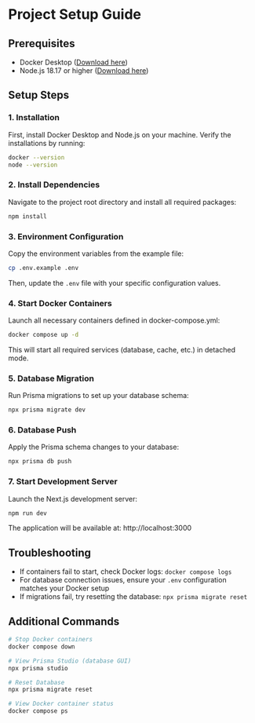 # Project Setup Guide

## Prerequisites
- Docker Desktop ([Download here](https://www.docker.com/products/docker-desktop))
- Node.js 18.17 or higher ([Download here](https://nodejs.org))

## Setup Steps

### 1. Installation
First, install Docker Desktop and Node.js on your machine. Verify the installations by running:
```bash
docker --version
node --version
```

### 2. Install Dependencies
Navigate to the project root directory and install all required packages:
```bash
npm install
```

### 3. Environment Configuration
Copy the environment variables from the example file:
```bash
cp .env.example .env
```
Then, update the `.env` file with your specific configuration values.

### 4. Start Docker Containers
Launch all necessary containers defined in docker-compose.yml:
```bash
docker compose up -d
```
This will start all required services (database, cache, etc.) in detached mode.

### 5. Database Migration
Run Prisma migrations to set up your database schema:
```bash
npx prisma migrate dev
```

### 6. Database Push
Apply the Prisma schema changes to your database:
```bash
npx prisma db push
```

### 7. Start Development Server
Launch the Next.js development server:
```bash
npm run dev
```
The application will be available at: http://localhost:3000

## Troubleshooting
- If containers fail to start, check Docker logs: `docker compose logs`
- For database connection issues, ensure your `.env` configuration matches your Docker setup
- If migrations fail, try resetting the database: `npx prisma migrate reset`

## Additional Commands
```bash
# Stop Docker containers
docker compose down

# View Prisma Studio (database GUI)
npx prisma studio

# Reset Database
npx prisma migrate reset

# View Docker container status
docker compose ps
```